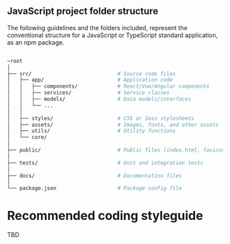 ## JavaScript project folder structure

The following guidelines and the folders included, represent the conventional structure for a JavaScript or TypeScript standard application, as an npm package.

```bash

~root
│
├── src/                            # Source code files
│   ├── app/                        # Application code
│   │   ├── components/             # React/Vue/Angular components
│   │   ├── services/               # Service classes
│   │   ├── models/                 # Data models/interfaces
│   │   └── ...
│   │
│   ├── styles/                     # CSS or Sass stylesheets
│   ├── assets/                     # Images, fonts, and other assets
│   ├── utils/                      # Utility functions
│   └── core/
│
├── public/                         # Public files (index.html, favicon.ico, etc.)
│
├── tests/                          # Unit and integration tests
│
├── docs/                           # Documentation files
│
└── package.json                    # Package config file
```

# Recommended coding styleguide

TBD